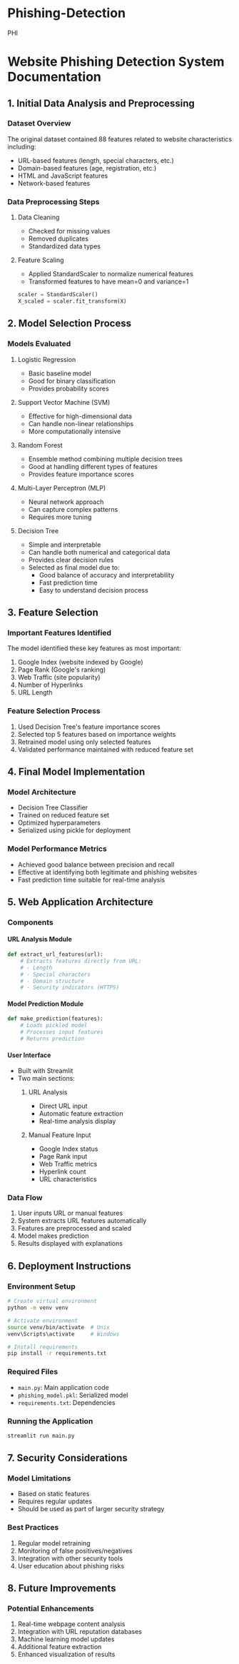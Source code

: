 # Phishing-Detection
PHI
# Website Phishing Detection System Documentation

## 1. Initial Data Analysis and Preprocessing

### Dataset Overview
The original dataset contained 88 features related to website characteristics including:
- URL-based features (length, special characters, etc.)
- Domain-based features (age, registration, etc.)
- HTML and JavaScript features
- Network-based features

### Data Preprocessing Steps
1. Data Cleaning
   - Checked for missing values
   - Removed duplicates
   - Standardized data types

2. Feature Scaling
   - Applied StandardScaler to normalize numerical features
   - Transformed features to have mean=0 and variance=1
   ```python
   scaler = StandardScaler()
   X_scaled = scaler.fit_transform(X)
   ```

## 2. Model Selection Process

### Models Evaluated
1. Logistic Regression
   - Basic baseline model
   - Good for binary classification
   - Provides probability scores

2. Support Vector Machine (SVM)
   - Effective for high-dimensional data
   - Can handle non-linear relationships
   - More computationally intensive

3. Random Forest
   - Ensemble method combining multiple decision trees
   - Good at handling different types of features
   - Provides feature importance scores

4. Multi-Layer Perceptron (MLP)
   - Neural network approach
   - Can capture complex patterns
   - Requires more tuning

5. Decision Tree
   - Simple and interpretable
   - Can handle both numerical and categorical data
   - Provides clear decision rules
   - Selected as final model due to:
     * Good balance of accuracy and interpretability
     * Fast prediction time
     * Easy to understand decision process

## 3. Feature Selection

### Important Features Identified
The model identified these key features as most important:
1. Google Index (website indexed by Google)
2. Page Rank (Google's ranking)
3. Web Traffic (site popularity)
4. Number of Hyperlinks
5. URL Length

### Feature Selection Process
1. Used Decision Tree's feature importance scores
2. Selected top 5 features based on importance weights
3. Retrained model using only selected features
4. Validated performance maintained with reduced feature set

## 4. Final Model Implementation

### Model Architecture
- Decision Tree Classifier
- Trained on reduced feature set
- Optimized hyperparameters
- Serialized using pickle for deployment

### Model Performance Metrics
- Achieved good balance between precision and recall
- Effective at identifying both legitimate and phishing websites
- Fast prediction time suitable for real-time analysis

## 5. Web Application Architecture

### Components

#### URL Analysis Module
```python
def extract_url_features(url):
    # Extracts features directly from URL:
    # - Length
    # - Special characters
    # - Domain structure
    # - Security indicators (HTTPS)
```

#### Model Prediction Module
```python
def make_prediction(features):
    # Loads pickled model
    # Processes input features
    # Returns prediction
```

#### User Interface
- Built with Streamlit
- Two main sections:
  1. URL Analysis
     * Direct URL input
     * Automatic feature extraction
     * Real-time analysis display
  
  2. Manual Feature Input
     * Google Index status
     * Page Rank input
     * Web Traffic metrics
     * Hyperlink count
     * URL characteristics

### Data Flow
1. User inputs URL or manual features
2. System extracts URL features automatically
3. Features are preprocessed and scaled
4. Model makes prediction
5. Results displayed with explanations

## 6. Deployment Instructions

### Environment Setup
```bash
# Create virtual environment
python -m venv venv

# Activate environment
source venv/bin/activate  # Unix
venv\Scripts\activate     # Windows

# Install requirements
pip install -r requirements.txt
```

### Required Files
- `main.py`: Main application code
- `phishing_model.pkl`: Serialized model
- `requirements.txt`: Dependencies

### Running the Application
```bash
streamlit run main.py
```

## 7. Security Considerations

### Model Limitations
- Based on static features
- Requires regular updates
- Should be used as part of larger security strategy

### Best Practices
1. Regular model retraining
2. Monitoring of false positives/negatives
3. Integration with other security tools
4. User education about phishing risks

## 8. Future Improvements

### Potential Enhancements
1. Real-time webpage content analysis
2. Integration with URL reputation databases
3. Machine learning model updates
4. Additional feature extraction
5. Enhanced visualization of results
